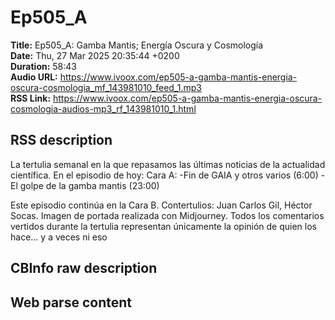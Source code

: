 # Ep505_A  
**Title:** Ep505_A: Gamba Mantis; Energía Oscura y Cosmología  
**Date:** Thu, 27 Mar 2025 20:35:44 +0200  
**Duration:** 58:43  
**Audio URL:** https://www.ivoox.com/ep505-a-gamba-mantis-energia-oscura-cosmologia_mf_143981010_feed_1.mp3  
**RSS Link:** https://www.ivoox.com/ep505-a-gamba-mantis-energia-oscura-cosmologia-audios-mp3_rf_143981010_1.html  

## RSS description
La tertulia semanal en la que repasamos las últimas noticias de la actualidad científica. En el episodio de hoy:
Cara A:
-Fin de GAIA y otros varios (6:00)
-El golpe de la gamba mantis (23:00)

Este episodio continúa en la Cara B.
Contertulios: Juan Carlos Gil, Héctor Socas. Imagen de portada realizada con Midjourney. Todos los comentarios vertidos durante la tertulia representan únicamente la opinión de quien los hace... y a veces ni eso

## CBInfo raw description


## Web parse content

